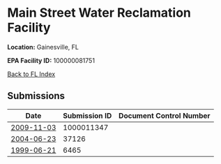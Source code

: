 # Main Street Water Reclamation Facility

**Location:** Gainesville, FL

**EPA Facility ID:** 100000081751

[Back to FL Index](../../index.md)

## Submissions

| Date | Submission ID | Document Control Number |
|------|--------------|-------------------------|
| [2009-11-03](submissions/1000011347.md) | 1000011347 |  |
| [2004-06-23](submissions/37126.md) | 37126 |  |
| [1999-06-21](submissions/6465.md) | 6465 |  |
